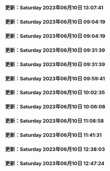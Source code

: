 ### 更新：Saturday 2023年06月10日 13:07:41
### 更新：Saturday 2023年06月10日 09:04:19
### 更新：Saturday 2023年06月10日 09:04:19
### 更新：Saturday 2023年06月10日 09:31:39
### 更新：Saturday 2023年06月10日 09:31:39
### 更新：Saturday 2023年06月10日 09:59:41
### 更新：Saturday 2023年06月10日 10:02:35
### 更新：Saturday 2023年06月10日 10:06:08
### 更新：Saturday 2023年06月10日 11:08:58
### 更新：Saturday 2023年06月10日 11:41:31
### 更新：Saturday 2023年06月10日 12:38:03
### 更新：Saturday 2023年06月10日 12:47:24
